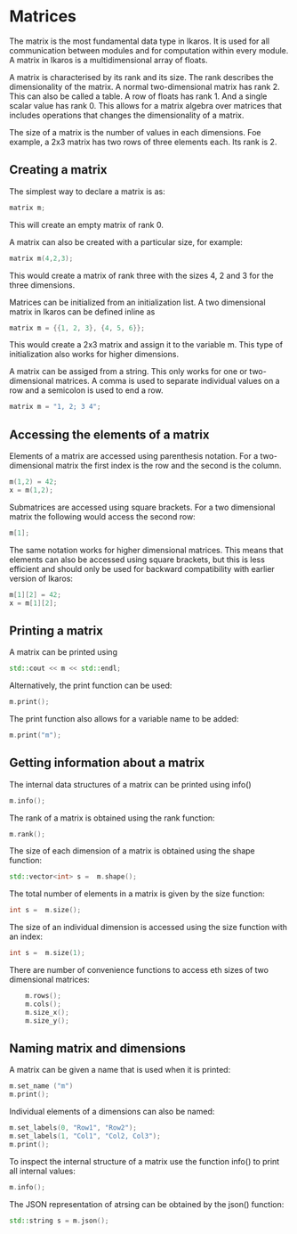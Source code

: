 # Matrices

The matrix is the most fundamental data type in Ikaros. It is used for all communication between modules and for computation within every module. A matrix in Ikaros is a multidimensional array of floats.

A matrix is characterised by its rank and its size. The rank describes the dimensionality of the matrix. A normal two-dimensional matrix has rank 2. This can also be called a table. A row of floats has rank 1. And a single scalar value has rank 0. This allows for a matrix algebra over matrices that includes operations that changes the dimensionality of a matrix.

The size of a matrix is the number of values in each dimensions. Foe example, a 2x3 matrix has two rows of three elements each. Its rank is 2.

## Creating a matrix

The simplest way to declare a matrix is as:

```C++
matrix m;
```

This will create an empty matrix of rank 0.

A matrix can also be created with a particular size, for example:

```C++
matrix m(4,2,3);
```

This would create a matrix of rank three with the sizes 4, 2 and 3 for the three dimensions.

Matrices can be initialized from an initialization list.
A two dimensional matrix in Ikaros can be defined inline as

```C++
matrix m = {{1, 2, 3}, {4, 5, 6}};
```

This would create a 2x3 matrix and assign it to the variable m. This type of initialization also works for higher dimensions.

A matrix can be assiged from a string. This only works for one or two-dimensional matrices. A comma is used to separate individual values on a row and a semicolon is used to end a row.

```C++
matrix m = "1, 2; 3 4";
```

## Accessing the elements of a matrix

Elements of a matrix are accessed using parenthesis notation. For a two-dimensional matrix the first index is the row and the second is the column.

```C++
m(1,2) = 42;
x = m(1,2);
```

Submatrices are accessed using square brackets. For a two dimensional matrix the following would access the second row:

```C++
m[1];
```

The same notation works for higher dimensional matrices. This means that elements can also be accessed using square brackets, but this is less efficient and should only be used for backward compatibility with earlier version of Ikaros:

```C++
m[1][2] = 42;
x = m[1][2];
```

## Printing a matrix

A matrix  can be printed using

```C++
std::cout << m << std::endl;
```

Alternatively, the print function can be used:

```C++
m.print();
```

The print function also allows for a variable name to be added:

```C++
m.print("m");
```

## Getting information about a matrix

The internal data structures of a matrix can be printed using info()

```C++
m.info();
```

The rank of a matrix is obtained using the rank function:

```C++
m.rank();
```

The size of each dimension of a matrix is obtained using the shape function:

```C++
std::vector<int> s =  m.shape();
```

The total number of elements in a matrix is given by the size function:

```C++
int s =  m.size();
```

The size of an individual dimension is accessed using the size function with an index:

```C++
int s =  m.size(1);
```

There are number of convenience functions to access eth sizes of two dimensional matrices:

```C++
    m.rows();
    m.cols();
    m.size_x();
    m.size_y();
```

## Naming matrix and dimensions

A matrix can be given a name that is used when it is printed:

```C++
m.set_name ("m")
m.print();
```

Individual elements of a dimensions can also be named:

```C++
m.set_labels(0, "Row1", "Row2");
m.set_labels(1, "Col1", "Col2, Col3");
m.print();
```

To inspect the internal structure of a matrix use the function info() to print all internal values:

```C++
m.info();
```

The JSON representation of atrsing can be obtained by the json() function:

```C++
std::string s = m.json();
```
